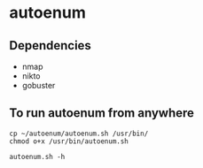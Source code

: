 # autoenum

## Dependencies
* nmap
* nikto
* gobuster

## To run autoenum from anywhere
```
cp ~/autoenum/autoenum.sh /usr/bin/
chmod o+x /usr/bin/autoenum.sh

autoenum.sh -h
```
